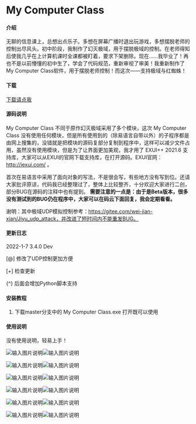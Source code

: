 # My Computer Class

#### 介绍
无聊的信息课上，总想出点乐子。多想在屏幕广播时退出玩游戏，多想摆脱老师的控制出尽风头。初中阶段，我制作了幻灭极域，用于摆脱极域的控制。在老师得知后使我几乎在上计算机课时全课都被盯着，要求下架删除。现在......我毕业了！再也不是以前懵懂的初中生了，学会了代码规范，重新审视了审美！我重新制作了My Computer Class软件，用于摆脱老师控制！而这次——支持极域与红蜘蛛！

#### 下载
[下载请点我](/wojiaoyishang/my-computer-class/releases/v3.4.0)

#### 源码说明
My Computer Class 不同于原作幻灭极域采用了多个模块，这次 My Computer Class 没有使用任何模块，但是所有使用到的（除易语言自带以外）的子程序都是由网上搜集的，没错就是把模块的源码复部分复制到程序中，这样可以减少文件占用，虽然没有使用模块，但是为了让界面更加美观，我才用了 EXUI++ 2021.6 支持库，大家可以从EXUI的官网下载支持库，在打开源码。EXUI官网：http://iexui.com/ 。

首次在易语言中采用了面向对象的写法，不是很会写，有些地方没有写到位。还请大家批评原谅，代码我已经整理过了，整体上比较整齐，十分欢迎大家进行二创，部分BUG在源码的注释中也有提到。 **需要注意的一点是：由于是Beta版本，很多没有测试到的BUG仍在程序中，大家可以在码云下面回复，我会定期看看。** 

谢明：其中极域UDP模拟控制参考：https://gitee.com/wei-jian-xian/Jiyu_udp_attack，并改进了短时间内不能重发BUG。

#### 更新日志

2022-1-7 3.4.0 Dev

[@] 修改了UDP控制更加方便

[+] 检查更新

{^} 后面会增加Python脚本支持

#### 安装教程

1.  下载master分支中的 My Computer Class.exe 打开既可以使用

#### 使用说明

没有使用说明，轻易上手！

![输入图片说明](https://images.gitee.com/uploads/images/2021/0705/095857_cf063721_5210553.png "屏幕截图.png")![输入图片说明](https://images.gitee.com/uploads/images/2021/0705/095857_93359492_5210553.png "屏幕截图.png")

![输入图片说明](https://images.gitee.com/uploads/images/2021/0705/100012_f402b3d9_5210553.png "屏幕截图.png")![输入图片说明](https://images.gitee.com/uploads/images/2021/0705/100011_fab01fa9_5210553.png "屏幕截图.png")

![输入图片说明](https://images.gitee.com/uploads/images/2021/0705/100022_05edfb8a_5210553.png "屏幕截图.png")![输入图片说明](https://images.gitee.com/uploads/images/2021/0705/100022_c312bf65_5210553.png "屏幕截图.png")

![输入图片说明](https://images.gitee.com/uploads/images/2021/0705/100036_82bd5ded_5210553.png "屏幕截图.png")![输入图片说明](https://images.gitee.com/uploads/images/2021/0705/100036_e78ccf55_5210553.png "屏幕截图.png")

![输入图片说明](https://images.gitee.com/uploads/images/2021/0705/100047_3e63efc8_5210553.png "屏幕截图.png")![输入图片说明](https://images.gitee.com/uploads/images/2021/0705/100047_7c53378e_5210553.png "屏幕截图.png")

![输入图片说明](https://images.gitee.com/uploads/images/2021/0705/100056_d804b0dc_5210553.png "屏幕截图.png")![输入图片说明](https://images.gitee.com/uploads/images/2021/0705/100056_4101ec91_5210553.png "屏幕截图.png")